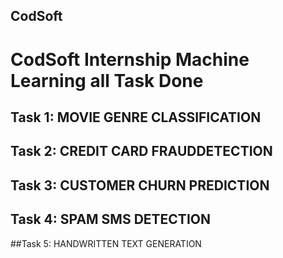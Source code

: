 ## CodSoft
# CodSoft  Internship Machine Learning all Task Done 

## Task 1: MOVIE GENRE CLASSIFICATION

## Task 2: CREDIT CARD FRAUDDETECTION

## Task 3: CUSTOMER CHURN PREDICTION

## Task 4: SPAM SMS DETECTION

##Task 5: HANDWRITTEN TEXT GENERATION




